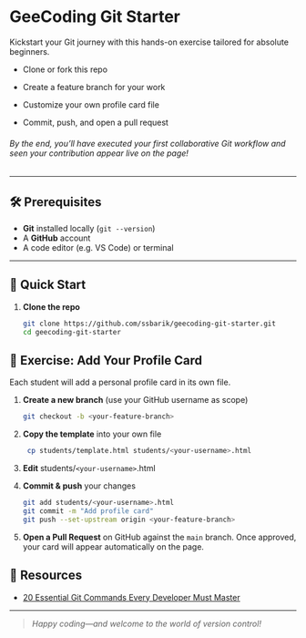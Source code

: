 # GeeCoding Git Starter

Kickstart your Git journey with this hands-on exercise tailored for absolute beginners.

- Clone or fork this repo

- Create a feature branch for your work

- Customize your own profile card file

- Commit, push, and open a pull request

###### By the end, you’ll have executed your first collaborative Git workflow and seen your contribution appear live on the page!

---

## 🛠️ Prerequisites

- **Git** installed locally (`git --version`)
- A **GitHub** account
- A code editor (e.g. VS Code) or terminal

---

## 🚀 Quick Start

1. **Clone the repo**
   ```bash
   git clone https://github.com/ssbarik/geecoding-git-starter.git
   cd geecoding-git-starter
   ```

## 🎯 Exercise: Add Your Profile Card

Each student will add a personal profile card in its own file.

1. **Create a new branch** (use your GitHub username as scope)

   ```bash
   git checkout -b <your-feature-branch>

   ```

2. **Copy the template** into your own file

   ```bash
    cp students/template.html students/<your-username>.html

   ```

3. **Edit** students/`<your-username>`.html

4. **Commit & push** your changes
   ```bash
   git add students/<your-username>.html
   git commit -m "Add profile card"
   git push --set-upstream origin <your-feature-branch>

   ```
5. **Open a Pull Request** on GitHub against the `main` branch. Once approved, your card will appear automatically on the page.

## 🔗 Resources

- [20 Essential Git Commands Every Developer Must Master](https://ssbarik.medium.com/20-essential-git-commands-every-developer-must-master-5bcf9c2b00e7)

---

> _Happy coding—and welcome to the world of version control!_
